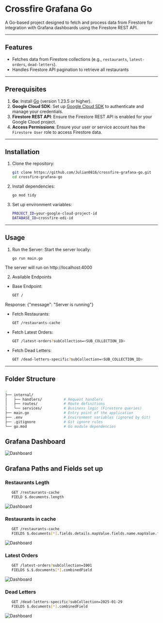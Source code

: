 # Crossfire Grafana Go

A Go-based project designed to fetch and process data from Firestore for integration with Grafana dashboards using the Firestore REST API.

---

## Features
- Fetches data from Firestore collections (e.g., `restaurants`, `latest-orders`, `dead-letters`).
- Handles Firestore API pagination to retrieve all restaurants

---

## Prerequisites
1. **Go**: Install [Go](https://golang.org/doc/install) (version 1.23.5 or higher).
2. **Google Cloud SDK**: Set up [Google Cloud SDK](https://cloud.google.com/sdk/docs/install) to authenticate and manage your credentials.
3. **Firestore REST API**: Ensure the Firestore REST API is enabled for your Google Cloud project.
4. **Access Permissions**: Ensure your user or service account has the `Firestore User` role to access Firestore data.

---

## Installation

1. Clone the repository:
   ```bash
   git clone https://github.com/Julian0816/crossfire-grafana-go.git
   cd crossfire-grafana-go

2. Install dependencies:
   ```bash
   go mod tidy

3. Set up environment variables:
   ```bash
   PROJECT_ID=your-google-cloud-project-id
   DATABASE_ID=crossfire-edi-id

---

## Usage

1. Run the Server: Start the server locally:
   ```bash
   go run main.go
The server will run on http://localhost:4000

2. Available Endpoints
- Base Endpoint:
   ```bash
   GET /
Response: {"message": "Server is running"}

- Fetch Restaurants:
   ```bash
   GET /restaurants-cache

- Fetch Latest Orders:
   ```bash
   GET /latest-orders?subCollection=<SUB_COLLECTION_ID>

- Fetch Dead Letters:
   ```bash
   GET /dead-letters-specific?subCollection=<SUB_COLLECTION_ID>

---

## Folder Structure

   ```bash
   .
├── internal/
│   ├── handlers/          # Request handlers
│   ├── routes/            # Route definitions
│   └── services/          # Business logic (Firestore queries)
├── main.go                # Entry point of the application
├── .env                   # Environment variables (ignored by Git)
├── .gitignore             # Git ignore rules
└── go.mod                 # Go module dependencies
  ```

## Grafana Dashboard
![Dashboard](././internal/assets/Grafana-dasboard.png)

## Grafana Paths and Fields set up

### Restaurants Legth
```bash
   GET /restaurants-cache
   FIELD $.documents.length
```
![Dashboard](././internal/assets/restaurants-length.png)

### Restaurants in cache
```bash
   GET /restaurants-cache
   FIELDS $.documents[*].fields.details.mapValue.fields.name.mapValue.fields.value.stringValue
```
![Dashboard](././internal/assets/restaurants-in-cache.png)

### Latest Orders
```bash
   GET /latest-orders?subCollection=I001
   FIELDS $.$.documents[*].combinedField
```
![Dashboard](././internal/assets/latest-orders.png)

### Dead Letters
```bash
   GET /dead-letters-specific?subCollection=2025-01-29
   FIELDS $.documents[*].combinedField
```
![Dashboard](././internal/assets/dead-letters.png)